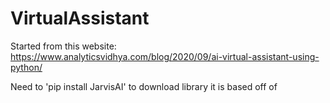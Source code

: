 # VirtualAssistant

Started from this website: https://www.analyticsvidhya.com/blog/2020/09/ai-virtual-assistant-using-python/

Need to 'pip install JarvisAI' to download library it is based off of
